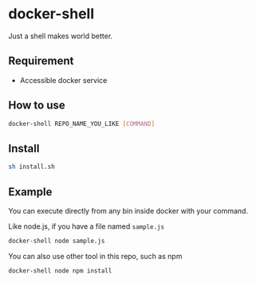 # docker-shell
Just a shell makes world better.

## Requirement
* Accessible docker service

## How to use
```sh
docker-shell REPO_NAME_YOU_LIKE [COMMAND]
```

## Install
```sh
sh install.sh
```

## Example
You can execute directly from any bin inside docker with your command.  

Like node.js, if you have a file named `sample.js`
```sh
docker-shell node sample.js
```

You can also use other tool in this repo, such as npm
```sh
docker-shell node npm install
```
